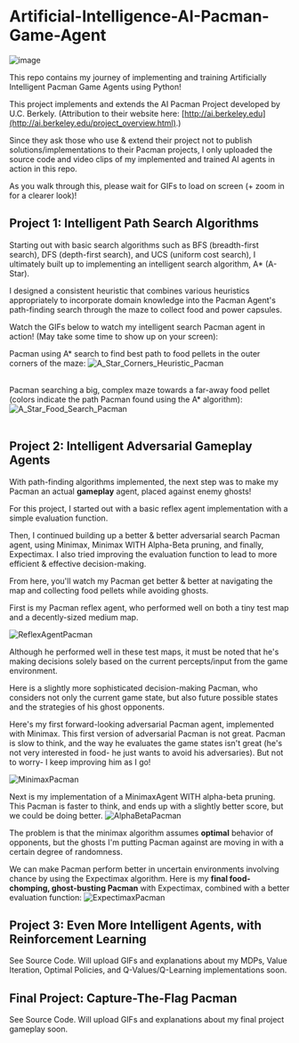 # Artificial-Intelligence-AI-Pacman-Game-Agent
![image](https://github.com/Bomi-Mia-Jung/Artificial-Intelligence-AI-Pacman-Game-Agent/assets/77511489/9e7ad900-d314-47c9-ac7b-da4b15bdf206)

This repo contains my journey of implementing and training Artificially Intelligent Pacman Game Agents using Python!

This project implements and extends the AI Pacman Project developed by U.C. Berkely. (Attribution to their website here: [http://ai.berkeley.edu](http://ai.berkeley.edu/project_overview.html).) 

Since they ask those who use &  extend their project not to publish solutions/implementations to their Pacman projects, I only uploaded the source code and video clips of my implemented and trained AI agents in action in this repo.

As you walk through this, please wait for GIFs to load on screen (+ zoom in for a clearer look)!

## Project 1: Intelligent Path Search Algorithms
Starting out with basic search algorithms such as BFS (breadth-first search), DFS (depth-first search), and UCS (uniform cost search), I ultimately built up to implementing an intelligent search algorithm, A* (A-Star).

I designed a consistent heuristic that combines various heuristics appropriately to incorporate domain knowledge into the Pacman Agent's path-finding search through the maze to collect food and power capsules.

Watch the GIFs below to watch my intelligent search Pacman agent in action! (May take some time to show up on your screen):

Pacman using A* search to find best path to food pellets in the outer corners of the maze:
![A_Star_Corners_Heuristic_Pacman](https://github.com/Bomi-Mia-Jung/Artificial-Intelligence-AI-Pacman-Game-Agent/assets/77511489/8f1b9314-a517-4f55-b210-f7db02bf0a0f)
<br /><br />

Pacman searching a big, complex maze towards a far-away food pellet (colors indicate the path Pacman found using the A* algorithm):
![A_Star_Food_Search_Pacman](https://github.com/Bomi-Mia-Jung/Artificial-Intelligence-AI-Pacman-Game-Agent/assets/77511489/fe72b8c8-f3cc-48c3-b946-59d2c254fab6)
<br /><br />

## Project 2: Intelligent Adversarial Gameplay Agents
With path-finding algorithms implemented, the next step was to make my Pacman an actual **gameplay** agent, placed against enemy ghosts! 

For this project, I started out with a basic reflex agent implementation with a simple evaluation function.

Then, I continued building up a better & better adversarial search Pacman agent, using Minimax, Minimax WITH Alpha-Beta pruning, and finally, Expectimax. I also tried improving the evaluation function to lead to more efficient & effective decision-making. 

From here, you'll watch my Pacman get better & better at navigating the map and collecting food pellets while avoiding ghosts.

First is my Pacman reflex agent, who performed well on both a tiny test map and a decently-sized medium map. 

![ReflexAgentPacman](https://github.com/Bomi-Mia-Jung/Artificial-Intelligence-AI-Pacman-Game-Agent/assets/77511489/0981131c-9ff7-4365-89b8-3012dd74c5a1)
<!-- python pacman.py -p ReflexAgent -l testClassic -->

Although he performed well in these test maps, it must be noted that he's making decisions solely based on the current percepts/input from the game environment. 

Here is a slightly more sophisticated decision-making Pacman, who considers not only the current game state, but also future possible states and the strategies of his ghost opponents. 

Here's my first forward-looking adversarial Pacman agent, implemented with Minimax. This first version of adversarial Pacman is not great. Pacman is slow to think, and the way he evaluates the game states isn't great (he's not very interested in food- he just wants to avoid his adversaries). But not to worry- I keep improving him as I go!

![MinimaxPacman](https://github.com/Bomi-Mia-Jung/Artificial-Intelligence-AI-Pacman-Game-Agent/assets/77511489/9ed0ba58-5112-47f5-82e3-149d457bc07e)
<!-- python pacman.py -p MinimaxAgent -a depth=3 -l smallClassic) -->

Next is my implementation of a MinimaxAgent WITH alpha-beta pruning. This Pacman is faster to think, and ends up with a slightly better score, but we could be doing better.
![AlphaBetaPacman](https://github.com/Bomi-Mia-Jung/Artificial-Intelligence-AI-Pacman-Game-Agent/assets/77511489/6096784d-93d4-4d4e-aa12-e2f1664df55b)
<!-- python pacman.py -p AlphaBetaAgent -a depth=3 -l smallClassic -->

The problem is that the minimax algorithm assumes **optimal** behavior of opponents, but the ghosts I'm putting Pacman against are moving in with a certain degree of randomness. 

We can make Pacman perform better in uncertain environments involving chance by using the Expectimax algorithm. Here is my **final food-chomping, ghost-busting Pacman** with Expectimax, combined with a better evaluation function:
![ExpectimaxPacman](https://github.com/Bomi-Mia-Jung/Artificial-Intelligence-AI-Pacman-Game-Agent/assets/77511489/a35be2e1-7baf-49ff-9e88-b86482cd989d)
<!-- python pacman.py -p ExpectimaxAgent -a depth=3 -l smallClassic --frameTime=0.05 (using betterEvaluationFunction) -->

## Project 3: Even More Intelligent Agents, with Reinforcement Learning
See Source Code. Will upload GIFs and explanations about my MDPs, Value Iteration, Optimal Policies, and Q-Values/Q-Learning implementations soon.

## Final Project: Capture-The-Flag Pacman
See Source Code. Will upload GIFs and explanations about my final project gameplay soon.
